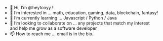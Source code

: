 - 👋 Hi, I’m @heytonyy !
- 👀 I’m interested in ... math, education, gaming, data, blockchain, fantasy!
- 🌱 I’m currently learning ... Javascript / Python / Java
- 💞️ I’m looking to collaborate on ... any projects that match my interest and help me grow as a software developer
- 📫 How to reach me ... email is in the bio.

